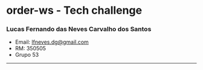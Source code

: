 # order-ws - Tech challenge

### Lucas Fernando das Neves Carvalho dos Santos
- Email: lfneves.dg@gmail.com
- RM: 350505
- Grupo 53

---